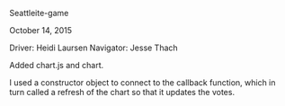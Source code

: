 Seattleite-game

October 14, 2015

Driver: Heidi Laursen
Navigator: Jesse Thach

Added chart.js and chart.

I used a constructor object to connect to the callback function, which in turn called a refresh of the chart so that it updates the votes.
